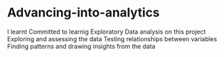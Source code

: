 # Advancing-into-analytics

I learnt Committed to learnig Exploratory Data analysis on this project
Exploring and assessing the data
Testing relationships between variables
Finding patterns
and drawing insights from the data
